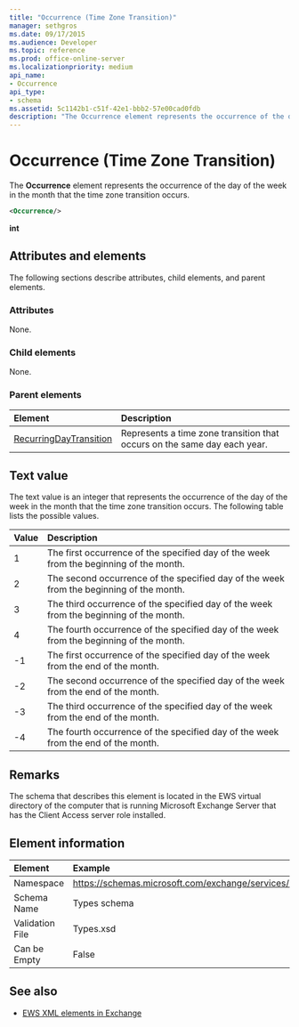 ```yaml
---
title: "Occurrence (Time Zone Transition)"
manager: sethgros
ms.date: 09/17/2015
ms.audience: Developer
ms.topic: reference
ms.prod: office-online-server
ms.localizationpriority: medium
api_name:
- Occurrence
api_type:
- schema
ms.assetid: 5c1142b1-c51f-42e1-bbb2-57e00cad0fdb
description: "The Occurrence element represents the occurrence of the day of the week in the month that the time zone transition occurs."
---
```


# Occurrence (Time Zone Transition)

The **Occurrence** element represents the occurrence of the day of the week in the month that the time zone transition occurs. 
  
```xml
<Occurrence/>
```

**int**

## Attributes and elements

The following sections describe attributes, child elements, and parent elements.
  
### Attributes

None.
  
### Child elements

None.
  
### Parent elements

|**Element**|**Description**|
|:-----|:-----|
|[RecurringDayTransition](recurringdaytransition.md) <br/> |Represents a time zone transition that occurs on the same day each year.  <br/> |
   
## Text value

The text value is an integer that represents the occurrence of the day of the week in the month that the time zone transition occurs. The following table lists the possible values.
  
|**Value**|**Description**|
|:-----|:-----|
|1  <br/> |The first occurrence of the specified day of the week from the beginning of the month.  <br/> |
|2  <br/> |The second occurrence of the specified day of the week from the beginning of the month.  <br/> |
|3  <br/> |The third occurrence of the specified day of the week from the beginning of the month.  <br/> |
|4  <br/> |The fourth occurrence of the specified day of the week from the beginning of the month.  <br/> |
|-1  <br/> |The first occurrence of the specified day of the week from the end of the month.  <br/> |
|-2  <br/> |The second occurrence of the specified day of the week from the end of the month.  <br/> |
|-3  <br/> |The third occurrence of the specified day of the week from the end of the month.  <br/> |
|-4  <br/> |The fourth occurrence of the specified day of the week from the end of the month.  <br/> |
   
## Remarks

The schema that describes this element is located in the EWS virtual directory of the computer that is running Microsoft Exchange Server that has the Client Access server role installed.
  
## Element information

| Element | Example |
|:-----|:-----|
|Namespace  <br/> |https://schemas.microsoft.com/exchange/services/2006/types  <br/> |
|Schema Name  <br/> |Types schema  <br/> |
|Validation File  <br/> |Types.xsd  <br/> |
|Can be Empty  <br/> |False  <br/> |
   
## See also

- [EWS XML elements in Exchange](ews-xml-elements-in-exchange.md)

